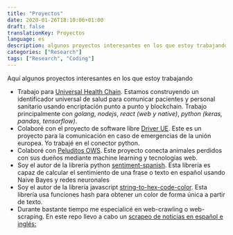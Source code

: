 ```yaml
---
title: "Proyectos"
date: 2020-01-26T18:10:06+01:00
draft: false
translationKey: Proyectos
language: es
description: algunos proyectos interesantes en los que estoy trabajando
categories: ["Research"]
tags: ["Research", "Coding"]
---
```


Aquí algunos proyectos interesantes en los que estoy trabajando
- Trabajo para [Universal Health Chain](http://www.universal-chain.com/). Estamos construyendo un identificador universal de salud para comunicar pacientes y personal sanitario usando encriptación punto a punto y blockchain. Trabajo principalmente con *golang*, *nodejs*, *react (web y native)*, *python (keras, pandas, tensorflow)*.
- Colaboré con el proyecto de software libre [Driver UE](https://www.driver-project.eu/). Este es un proyecto para la comunicación en caso de emergencias de la unión europea. Yo trabajé en el conector python.
- Colaboré con [Peluditos OWS](https://github.com/OSW-Peludos/peluditos-project). Este proyecto conecta animales perdidos con sus dueños mediante machine learning y tecnologías web.
- Soy el autor de la librería python [sentiment-spanish](https://github.com/sentiment-analysis-spanish/sentiment-spanish). Esta librería es capaz de calcular el sentimiento de una frase o texto en español usando Naive Bayes y redes neuronales
- Soy el autor de la librería javascript [string-to-hex-code-color](https://github.com/HugoJBello/string-to-hex-code-color). Esta librería usa funciones hash para obtener un color de forma única a partir de texto.
- Durante bastante tiempo me especialicé en web-crawling o web-scraping. En este repo llevo a cabo un [scrapeo de noticias en español e inglés:](https://github.com/news-scrapers)

<!--
tags: research, coding
title: Cool projects
date: 07/11/2019
-->

